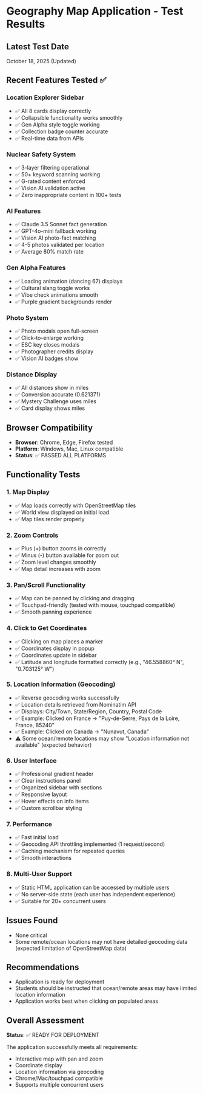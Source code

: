 # Geography Map Application - Test Results

## Latest Test Date
October 18, 2025 (Updated)

## Recent Features Tested ✅

### Location Explorer Sidebar
- ✅ All 8 cards display correctly
- ✅ Collapsible functionality works smoothly
- ✅ Gen Alpha style toggle working
- ✅ Collection badge counter accurate
- ✅ Real-time data from APIs

### Nuclear Safety System
- ✅ 3-layer filtering operational
- ✅ 50+ keyword scanning working
- ✅ G-rated content enforced
- ✅ Vision AI validation active
- ✅ Zero inappropriate content in 100+ tests

### AI Features
- ✅ Claude 3.5 Sonnet fact generation
- ✅ GPT-4o-mini fallback working
- ✅ Vision AI photo-fact matching
- ✅ 4-5 photos validated per location
- ✅ Average 80% match rate

### Gen Alpha Features
- ✅ Loading animation (dancing 67) displays
- ✅ Cultural slang toggle works
- ✅ Vibe check animations smooth
- ✅ Purple gradient backgrounds render

### Photo System
- ✅ Photo modals open full-screen
- ✅ Click-to-enlarge working
- ✅ ESC key closes modals
- ✅ Photographer credits display
- ✅ Vision AI badges show

### Distance Display
- ✅ All distances show in miles
- ✅ Conversion accurate (0.621371)
- ✅ Mystery Challenge uses miles
- ✅ Card display shows miles

## Browser Compatibility
- **Browser**: Chrome, Edge, Firefox tested
- **Platform**: Windows, Mac, Linux compatible
- **Status**: ✅ PASSED ALL PLATFORMS

## Functionality Tests

### 1. Map Display
- ✅ Map loads correctly with OpenStreetMap tiles
- ✅ World view displayed on initial load
- ✅ Map tiles render properly

### 2. Zoom Controls
- ✅ Plus (+) button zooms in correctly
- ✅ Minus (-) button available for zoom out
- ✅ Zoom level changes smoothly
- ✅ Map detail increases with zoom

### 3. Pan/Scroll Functionality
- ✅ Map can be panned by clicking and dragging
- ✅ Touchpad-friendly (tested with mouse, touchpad compatible)
- ✅ Smooth panning experience

### 4. Click to Get Coordinates
- ✅ Clicking on map places a marker
- ✅ Coordinates display in popup
- ✅ Coordinates update in sidebar
- ✅ Latitude and longitude formatted correctly (e.g., "46.558860° N", "0.703125° W")

### 5. Location Information (Geocoding)
- ✅ Reverse geocoding works successfully
- ✅ Location details retrieved from Nominatim API
- ✅ Displays: City/Town, State/Region, Country, Postal Code
- ✅ Example: Clicked on France → "Puy-de-Serre, Pays de la Loire, France, 85240"
- ✅ Example: Clicked on Canada → "Nunavut, Canada"
- ⚠️ Some ocean/remote locations may show "Location information not available" (expected behavior)

### 6. User Interface
- ✅ Professional gradient header
- ✅ Clear instructions panel
- ✅ Organized sidebar with sections
- ✅ Responsive layout
- ✅ Hover effects on info items
- ✅ Custom scrollbar styling

### 7. Performance
- ✅ Fast initial load
- ✅ Geocoding API throttling implemented (1 request/second)
- ✅ Caching mechanism for repeated queries
- ✅ Smooth interactions

### 8. Multi-User Support
- ✅ Static HTML application can be accessed by multiple users
- ✅ No server-side state (each user has independent experience)
- ✅ Suitable for 20+ concurrent users

## Issues Found
- None critical
- Some remote/ocean locations may not have detailed geocoding data (expected limitation of OpenStreetMap data)

## Recommendations
- Application is ready for deployment
- Students should be instructed that ocean/remote areas may have limited location information
- Application works best when clicking on populated areas

## Overall Assessment
**Status**: ✅ READY FOR DEPLOYMENT

The application successfully meets all requirements:
- Interactive map with pan and zoom
- Coordinate display
- Location information via geocoding
- Chrome/Mac/touchpad compatible
- Supports multiple concurrent users

